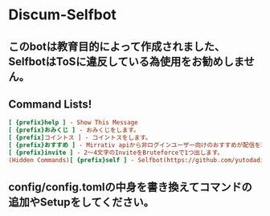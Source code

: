 # Discum-Selfbot
## このbotは教育目的によって作成されました、SelfbotはToSに違反している為使用をお勧めしません。
## Command Lists!
```ini
[ {prefix}help ] - Show This Message
[ {prefix}おみくじ ] - おみくじをします。
[ {prefix]コイントス ] - コイントスをします。
[ {prefix}おすすめ ] - Mirrativ apiから非ログインユーザー向けのおすすめが配信を取得し、結果をtxtとして送ります。
[ {prefix}invite ] - 2～4文字のInviteをBruteforceで1つ出します。
(Hidden Commands)[ {prefix}self ] - Selfbot(https://github.com/yutodadil/DiscordSelfbot)を実行します
```
## config/config.tomlの中身を書き換えてコマンドの追加やSetupをしてください。
